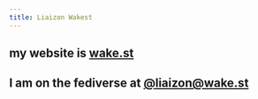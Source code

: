 ```yaml
---
title: Liaizon Wakest
---
```


## my website is [wake.st](https://wake.st)
## I am on the fediverse at [@liaizon@wake.st](https://social.wake.st/@liaizon)
##
